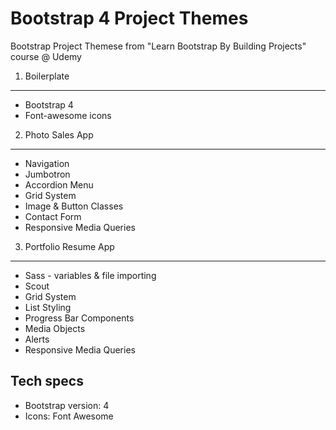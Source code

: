 Bootstrap 4 Project Themes
==========================

Bootstrap Project Themese from "Learn Bootstrap By Building Projects" course @ Udemy

1. Boilerplate
--------------
  * Bootstrap 4
  * Font-awesome icons

2. Photo Sales App
------------------
  * Navigation
  * Jumbotron
  * Accordion Menu
  * Grid System
  * Image & Button Classes
  * Contact Form
  * Responsive Media Queries

3. Portfolio Resume App 
-----------------------
  * Sass - variables & file importing 
  * Scout
  * Grid System
  * List Styling
  * Progress Bar Components
  * Media Objects
  * Alerts
  * Responsive Media Queries


Tech specs
----------

* Bootstrap version: 4
* Icons: Font Awesome